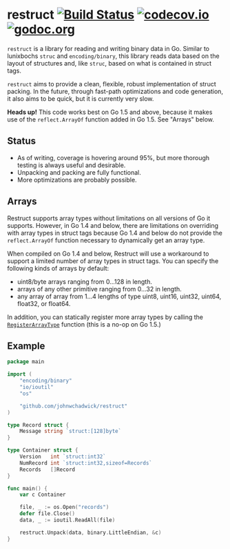 # restruct [![Build Status](https://travis-ci.org/johnwchadwick/restruct.svg)](https://travis-ci.org/johnwchadwick/restruct) [![codecov.io](http://codecov.io/github/johnwchadwick/restruct/coverage.svg?branch=master)](http://codecov.io/github/johnwchadwick/restruct?branch=master) [![godoc.org](http://img.shields.io/badge/godoc-reference-5272B4.svg?style=flat-square)](https://godoc.org/github.com/johnwchadwick/restruct)
`restruct` is a library for reading and writing binary data in Go. Similar to
lunixbochs `struc` and `encoding/binary`, this library reads data based on the
layout of structures and, like `struc`, based on what is contained in struct
tags.

`restruct` aims to provide a clean, flexible, robust implementation of struct
packing. In the future, through fast-path optimizations and code generation, it
also aims to be quick, but it is currently very slow.

**Heads up!** This code works best on Go 1.5 and above, because it makes use of
the `reflect.ArrayOf` function added in Go 1.5. See "Arrays" below.

## Status

  * As of writing, coverage is hovering around 95%, but more thorough testing
    is always useful and desirable.
  * Unpacking and packing are fully functional.
  * More optimizations are probably possible.

## Arrays
Restruct supports array types without limitations on all versions of Go it
supports. However, in Go 1.4 and below, there are limitations on overriding
with array types in struct tags because Go 1.4 and below do not provide the
`reflect.ArrayOf` function necessary to dynamically get an array type.

When compiled on Go 1.4 and below, Restruct will use a workaround to support
a limited number of array types in struct tags. You can specify the following
kinds of arrays by default:

  * uint8/byte arrays ranging from 0...128 in length.
  * arrays of any other primitive ranging from 0...32 in length.
  * any array of array from 1...4 lengths of type uint8, uint16, uint32, uint64,
    float32, or float64.

In addition, you can statically register more array types by calling the
[`RegisterArrayType`](https://godoc.org/github.com/johnwchadwick/restruct#RegisterArrayType)
function (this is a no-op on Go 1.5.)

## Example

```go
package main

import (
	"encoding/binary"
	"io/ioutil"
	"os"

	"github.com/johnwchadwick/restruct"
)

type Record struct {
	Message string `struct:[128]byte`
}

type Container struct {
	Version   int `struct:int32`
	NumRecord int `struct:int32,sizeof=Records`
	Records   []Record
}

func main() {
	var c Container

	file, _ := os.Open("records")
	defer file.Close()
	data, _ := ioutil.ReadAll(file)

	restruct.Unpack(data, binary.LittleEndian, &c)
}
```

